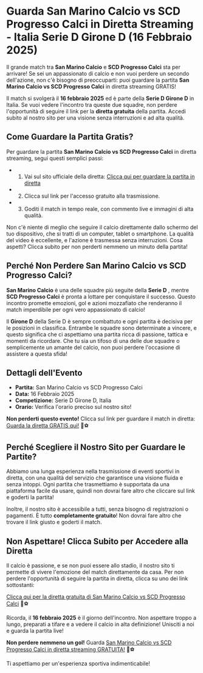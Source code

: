 # Guarda San Marino Calcio vs SCD Progresso Calci in Diretta Streaming - Italia Serie D Girone D (16 Febbraio 2025)

Il grande match tra **San Marino Calcio** e **SCD Progresso Calci** sta per arrivare! Se sei un appassionato di calcio e non vuoi perdere un secondo dell'azione, non c'è bisogno di preoccuparti: puoi guardare la partita **San Marino Calcio vs SCD Progresso Calci** in diretta streaming GRATIS!

Il match si svolgerà il **16 febbraio 2025** ed è parte della **Serie D Girone D** in Italia. Se vuoi vedere l'incontro tra queste due squadre, non perdere l'opportunità di seguire il link per la **diretta gratuita** della partita. Accedi subito al nostro sito per una visione senza interruzioni e ad alta qualità.

## Come Guardare la Partita Gratis?

Per guardare la partita **San Marino Calcio vs SCD Progresso Calci** in diretta streaming, segui questi semplici passi:

- 1. Vai sul sito ufficiale della diretta: [Clicca qui per guardare la partita in diretta](https://tinyurl.com/livestreamfreeo?st=San+Marino+Calcio+vs+SCD+Progresso+Calci&si=ghc)
- 2. Clicca sul link per l'accesso gratuito alla trasmissione.
- 3. Goditi il match in tempo reale, con commento live e immagini di alta qualità.

Non c'è niente di meglio che seguire il calcio direttamente dallo schermo del tuo dispositivo, che si tratti di un computer, tablet o smartphone. La qualità del video è eccellente, e l'azione è trasmessa senza interruzioni. Cosa aspetti? Clicca subito per non perderti nemmeno un minuto della partita!

## Perché Non Perdere San Marino Calcio vs SCD Progresso Calci?

**San Marino Calcio** è una delle squadre più seguite della **Serie D** , mentre **SCD Progresso Calci** è pronta a lottare per conquistare il successo. Questo incontro promette emozioni, gol e azioni mozzafiato che renderanno il match imperdibile per ogni vero appassionato di calcio!

Il **Girone D** della Serie D è sempre combattuto e ogni partita è decisiva per le posizioni in classifica. Entrambe le squadre sono determinate a vincere, e questo significa che ci aspettiamo una partita ricca di passione, tattica e momenti da ricordare. Che tu sia un tifoso di una delle due squadre o semplicemente un amante del calcio, non puoi perdere l'occasione di assistere a questa sfida!

## Dettagli dell'Evento

- **Partita:** San Marino Calcio vs SCD Progresso Calci
- **Data:** 16 Febbraio 2025
- **Competizione:** Serie D Girone D, Italia
- **Orario:** Verifica l'orario preciso sul nostro sito!

**Non perderti questo evento!** Clicca sul link per guardare il match in diretta: [Guarda la diretta GRATIS qui!](https://tinyurl.com/livestreamfreeo?st=San+Marino+Calcio+vs+SCD+Progresso+Calci&si=ghc) 🚀⚽

## Perché Scegliere il Nostro Sito per Guardare le Partite?

Abbiamo una lunga esperienza nella trasmissione di eventi sportivi in diretta, con una qualità del servizio che garantisce una visione fluida e senza intoppi. Ogni partita che trasmettiamo è supportata da una piattaforma facile da usare, quindi non dovrai fare altro che cliccare sul link e goderti la partita!

Inoltre, il nostro sito è accessibile a tutti, senza bisogno di registrazioni o pagamenti. È tutto **completamente gratuito**! Non dovrai fare altro che trovare il link giusto e goderti il match.

## Non Aspettare! Clicca Subito per Accedere alla Diretta

Il calcio è passione, e se non puoi essere allo stadio, il nostro sito ti permette di vivere l'emozione del match direttamente da casa. Per non perdere l'opportunità di seguire la partita in diretta, clicca su uno dei link sottostanti:

[Clicca qui per la diretta gratuita di San Marino Calcio vs SCD Progresso Calci](https://tinyurl.com/livestreamfreeo?st=San+Marino+Calcio+vs+SCD+Progresso+Calci&si=ghc) 🎥⚽

Ricorda, il **16 febbraio 2025** è il giorno dell'incontro. Non aspettare troppo a lungo, preparati a tifare e a vedere il calcio in alta definizione! Unisciti a noi e guarda la partita live!

**Non perdere nemmeno un gol!** Guarda [San Marino Calcio vs SCD Progresso Calci in diretta streaming GRATUITA!](https://tinyurl.com/livestreamfreeo?st=San+Marino+Calcio+vs+SCD+Progresso+Calci&si=ghc) 🚨⚽

Ti aspettiamo per un'esperienza sportiva indimenticabile!
